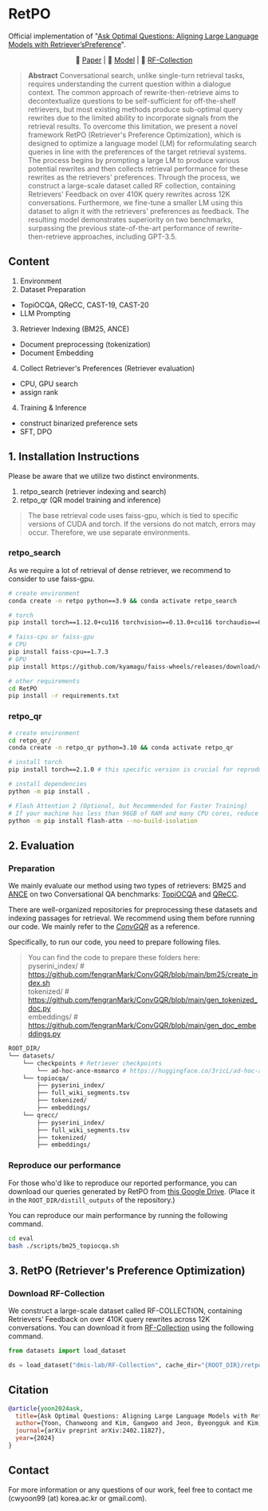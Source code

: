 # RetPO

Official implementation of "[Ask Optimal Questions: Aligning Large Language Models with Retriever’sPreference](https://arxiv.org/abs/2402.11827)". <br>

<p align="center">
    📃 <a href="https://arxiv.org/abs/2402.11827" target="_blank">Paper</a> | 🤗 <a href="" target="_blank">Model</a> | 🤗 <a href="https://huggingface.co/datasets/dmis-lab/RF-Collection" target="_blank">RF-Collection</a>
</p>

> **Abstract** Conversational search, unlike single-turn retrieval tasks, requires understanding the current question within a dialogue context. The common approach of rewrite-then-retrieve aims to decontextualize questions to be self-sufficient for off-the-shelf retrievers, but most existing methods produce sub-optimal query rewrites due to the limited ability to incorporate signals from the retrieval results. To overcome this limitation, we present a novel framework RetPO (Retriever's Preference Optimization), which is designed to optimize a language model (LM) for reformulating search queries in line with the preferences of the target retrieval systems. The process begins by prompting a large LM to produce various potential rewrites and then collects retrieval performance for these rewrites as the retrievers' preferences. Through the process, we construct a large-scale dataset called RF collection, containing Retrievers' Feedback on over 410K query rewrites across 12K conversations. Furthermore, we fine-tune a smaller LM using this dataset to align it with the retrievers' preferences as feedback. The resulting model demonstrates superiority on two benchmarks, surpassing the previous state-of-the-art performance of rewrite-then-retrieve approaches, including GPT-3.5.

## Content
1. Environment
2. Dataset Preparation
- TopiOCQA, QReCC, CAST-19, CAST-20
- LLM Prompting
3. Retriever Indexing (BM25, ANCE)
- Document preprocessing (tokenization)
- Document Embedding
4. Collect Retriever's Preferences (Retriever evaluation)
- CPU, GPU search
- assign rank
4. Training & Inference
- construct binarized preference sets
- SFT, DPO

## 1. Installation Instructions
Please be aware that we utilize two distinct environments.
1. retpo_search (retriever indexing and search)
2. retpo_qr (QR model training and inference)
> The base retrieval code uses faiss-gpu, which is tied to specific versions of CUDA and torch. If the versions do not match, errors may occur. Therefore, we use separate environments.

### retpo_search
As we require a lot of retrieval of dense retriever, we recommend to consider to use faiss-gpu.
```bash
# create environment
conda create -n retpo python==3.9 && conda activate retpo_search

# torch
pip install torch==1.12.0+cu116 torchvision==0.13.0+cu116 torchaudio==0.12.0 --extra-index-url https://download.pytorch.org/whl/cu116

# faiss-cpu or faiss-gpu
# CPU
pip install faiss-cpu==1.7.3
# GPU
pip install https://github.com/kyamagu/faiss-wheels/releases/download/v1.7.3/faiss_gpu-1.7.3-cp39-cp39-manylinux_2_17_x86_64.manylinux2014_x86_64.whl

# other requirements
cd RetPO
pip install -r requirements.txt

```

### retpo_qr
```bash
# create environment
cd retpo_qr/
conda create -n retpo_qr python=3.10 && conda activate retpo_qr

# install torch
pip install torch==2.1.0 # this specific version is crucial for reproducibility. you may need to install other variants based on your hardware.

# install dependencies
python -m pip install .

# Flash Attention 2 (Optional, but Recommended for Faster Training)
# If your machine has less than 96GB of RAM and many CPU cores, reduce MAX_JOBS, e.g.:
python -m pip install flash-attn --no-build-isolation
```

## 2. Evaluation

### Preparation
We mainly evaluate our method using two types of retrievers: BM25 and <a href="https://github.com/microsoft/ANCE" target="_blank">ANCE</a> on two Conversational QA benchmarks: <a href="https://github.com/McGill-NLP/topiocqa" target="_blank">TopiOCQA</a> and <a href="https://github.com/apple/ml-qrecc" target="_blank">QReCC</a>.

There are well-organized repositories for preprocessing these datasets and indexing passages for retrieval. We recommend using them before running our code. We mainly refer to the <a href="https://github.com/fengranMark/ConvGQR" target="_blank">_ConvGQR_</a> as a reference.

Specifically, to run our code, you need to prepare following files.

> You can find the code to prepare these folders here:  
> pyserini_index/ # https://github.com/fengranMark/ConvGQR/blob/main/bm25/create_index.sh  
> tokenized/ # https://github.com/fengranMark/ConvGQR/blob/main/gen_tokenized_doc.py  
> embeddings/ # https://github.com/fengranMark/ConvGQR/blob/main/gen_doc_embeddings.py  

```bash
ROOT_DIR/
└── datasets/
    └── checkpoints # Retriever checkpoints
        └── ad-hoc-ance-msmarco # https://huggingface.co/3ricL/ad-hoc-ance-msmarco
    └── topiocqa/
        ├── pyserini_index/
        ├── full_wiki_segments.tsv
        ├── tokenized/
        ├── embeddings/
    └── qrecc/
        ├── pyserini_index/ 
        ├── full_wiki_segments.tsv
        ├── tokenized/
        ├── embeddings/

```

### Reproduce our performance
For those who'd like to reproduce our reported performance, you can download our queries generated by RetPO from [this Google Drive](https://drive.google.com/drive/folders/1YyXpzb8QXjaKajI1kNKywAn3ZZtSGCDe?usp=drive_link). (Place it in the ```ROOT_DIR/distill_outputs``` of the repository.)

You can reproduce our main performance by running the following command.
```bash
cd eval
bash ./scripts/bm25_topiocqa.sh
```

## 3. RetPO (Retriever's Preference Optimization) 

### Download RF-Collection
We construct a large-scale dataset called RF-COLLECTION, containing Retrievers’ Feedback on over 410K query rewrites across 12K conversations.
You can download it from [RF-Collection](https://huggingface.co/datasets/dmis-lab/RF-Collection) using the following command.
```python
from datasets import load_dataset

ds = load_dataset("dmis-lab/RF-Collection", cache_dir="{ROOT_DIR}/retpo_qr/")
```
<!-- 
### Running the Model

Set corresponding environment variables first. <br>
For $TRAIN_DATA, please set `train.json` for orconvqa or `train_filtered.json` for qrecc (only using examples including gt passages) <br>
Or you can define another dataset containing hard negatives after mining them. e.g., `train_negs.json` or `train_filtered_negs.json` <br>

```
export DATA_PATH=preprocessed
export OUTPUT_PATH=outputs
export N_GPU=$N_GPU
export TRAIN_DATA=$TRAIN_DATA
```

```
python3 ddp_launcher.py \
  --data_path $DATA_PATH \
  --output_path $OUTPUT_PATH \
  --task $TASK \
  --model_name_or_path facebook/dpr-question_encoder-single-nq-base \
  --train_data $TRAIN_DATA \
  --dev_data dev.json \
  --test_data test.json \
  --train_batch_size 128 \
  --eval_batch_size 256 \
  --num_train_epochs 10 \
  --index_batch_size 512 \
  --learning_rate 3e-5 \
  --weight_decay 0.1 \
  --num_warmup_steps 0 \
  --n_hard_negative 0 \
  --top_k 100 \
  --max_buffer_size 1574824 \
  --do_predict
```

If you include "--do_predict" argument, resulting outputs of the evaluation will be located in $OUTPUT_PATH. <br>
(WANRNING!) The indexing and retrieval for the inference take much time according to its whole passage collection size. <br>
In other word, QReCC, which has about 50M passages, requires lots of time and memory consumptions. <br>
We will add ANN search to increase the retrieval speed in the very soon.

* index_(dev|test).faiss : FAISS index file. It requires 30-160GB of storage.
* (dev|test)_eval_result.json: evaluation result including MRR and Recall@k
* (dev|test)_eval_scores.json: top-k relevance scores for each query
* (dev|test)_eval_incices.json: top-k indices for each query

In the case of QReCC, the overall result could be evaluated based on question types. <br>
For this, please run the below script.

`$ python3 eval_breakdown.py --result_data_file $OUTPUT_PATH/test_eval_scores.json --data_path $DATA_PATH`

```
trec 371
{'MRR': 0.32469379627601447, 'Recall@5': 0.4474393530997305, 'Recall@10': 0.555256064690027, 'Recall@20': 0.6531895777178797, 'Recall@100': 0.8045822102425876}

quac 6396
{'MRR': 0.5424993382858436, 'Recall@5': 0.6970137137211299, 'Recall@10': 0.7789605586634041, 'Recall@20': 0.8246712239580937, 'Recall@100': 0.8872222779071794}

nq 1442
{'MRR': 0.5268851536713797, 'Recall@5': 0.6412327583120463, 'Recall@10': 0.7337462549009012, 'Recall@20': 0.7976587435013233, 'Recall@100': 0.8827564813313773}

no-switch 279
{'MRR': 0.7206635174177008, 'Recall@5': 0.8315113500597372, 'Recall@10': 0.8806650736758264, 'Recall@20': 0.9111509358821187, 'Recall@100': 0.9414177618478694}

switch 573
{'MRR': 0.3969942310926863, 'Recall@5': 0.52380653959188, 'Recall@10': 0.629972084343812, 'Recall@20': 0.7156843553963973, 'Recall@100': 0.8406293425403373}

first 267
{'MRR': 0.4818849831007729, 'Recall@5': 0.5770911360799, 'Recall@10': 0.7091136079900124, 'Recall@20': 0.7649812734082397, 'Recall@100': 0.8707865168539326}

all 8209
{'MRR': 0.5299129684113517, 'Recall@5': 0.6759358448588522, 'Recall@10': 0.7609080074038533, 'Recall@20': 0.8121761956265329, 'Recall@100': 0.8827029523174765}
```


### Mining Hard Negative

It outputs `$split_negs.json` and you should specify it for `$TRAIN_DATA` of retriever training.

**Model-Negs**

Model-based hard negative mining. It utilizes already finetuned vanilla DPR from the first stage. <br>

```
export DATA_PATH=preprocessed
export OUTPUT_PATH=$OUTPUT_PATH # checkpoint of already finetuned vanilla DPR

python3 build_dense_negatives.py \
  --task $TASK
  --data_path $DATA_PATH \
  --split train \
  --output_path $DATA_PATH \
  --model_name_or_path $OUTPUT_PATH \
  --index_batch_size 1024 \
  --top_k 100 \
  --iteration 1 \
```

The resulting file will be `$OUTPUT_PATH/train_negs.json`.

**BM25-Negs**

```
export DATA_PATH=dataset
export OUTPUT_PATH=preprocessed

python3 build_bm25_negatives.py \
  --task $TASK \
  --split train \
  --read_by all \
  --raw_data_path $DATA_PATH \
  --preprocessed_data_path $OUTPUT_PATH \
  --pyserini_index_path $OUTPUT_PATH/$TASK/pyserini_index \
  --top_k 100
```

The resulting file will be `$OUTPUT_PATH/$TASK/train_bm25_negs.json`.

**CQR-Negs**

First, preprocess the corresponding dataset by using `--use_rewrite_only` argument.

```
export DATA_PATH=dataset
export OUTPUT_PATH=preprocessed

python3 data_preprocessing.py \
  --task $TASK \
  --suffix rewrite \
  --data_path $DATA_PATH \
  --output_path $OUTPUT_PATH \
  --max_query_length 128 \
  --max_passage_length 384 \
  --pyserini_index_path $DATA_PATH/$TASK/pyserini_index \
  --use_rewrite_only
```

Then,

```
export DATA_PATH=preprocessed
export OUTPUT_PATH=rewrite_negative

python3 build_dense_negatives.py \
  --task $TASK
  --data_path $DATA_PATH \
  --split train_rewrite \
  --output_path $DATA_PATH \
  --model_name_or_path $OUTPUT_PATH \
  --index_batch_size 1024 \
  --top_k 100 \
  --iteration 1 \
```

The resulting file will be `$OUTPUT_PATH/train_rewrite_negs.json`.

## Playing with pretrained model from Huggingface Models

```python
import json
import torch
from transformers import DPRContextEncoder, DPRQuestionEncoder, AutoTokenizer
from utils.conv_tokenizer import ConvTokenizer

q_encoder = DPRQuestionEncoder.from_pretrained("dsksd/dpr-question_encoder-single-qrecc-model-base")
ctx_encoder = DPRContextEncoder.from_pretrained("dsksd/dpr-ctx_encoder-single-qrecc-model-base")

tokenizer = AutoTokenizer.from_pretrained("dsksd/dpr-question_encoder-single-qrecc-model-base")
conv_tokenizer = ConvTokenizer(tokenizer)

conversation = [
    "Who played the first game of the 2018 world cup?",
    "Russia and Saudi played the opening match.",
    "Which team won?"
]

passages = json.load(open("assets/example_passages.json", "r", encoding="utf-8"))

q_inputs = conv_tokenizer(
      [conversation],
      max_length=128,
      padding="max_length", # max_length or longest
      truncation=True, # no other option here, (truncation from left-side)
      retain_first_utter=True, # it retains first utterance when True
      turn_delim_token=tokenizer.sep_token, # add delimiter token between utterance
      return_tensors="pt"
)

ctx_inputs = tokenizer(passages, max_length=384, padding="max_length", truncation=True, return_tensors="pt")

with torch.no_grad():
    q_vec = q_encoder(**q_inputs)
    ctx_vec = ctx_encoder(**ctx_inputs)
    
    score = torch.matmul(ctx_vec[0], q_vec[0].transpose(0, 1)).squeeze()
    _, idx = score.topk(3, 0)  # top-3

for i in idx:
    print(passages[i])

>>> how russia beat saudi arabia in the world cup opener - ... **2018 russia comprehensively thrashed saudi arabia**, 5 - 0, ...
``` -->

## Citation


```bibtex
@article{yoon2024ask,
  title={Ask Optimal Questions: Aligning Large Language Models with Retriever's Preference in Conversational Search},
  author={Yoon, Chanwoong and Kim, Gangwoo and Jeon, Byeongguk and Kim, Sungdong and Jo, Yohan and Kang, Jaewoo},
  journal={arXiv preprint arXiv:2402.11827},
  year={2024}
}
```

## Contact
For more information or any questions of our work, feel free to contact me (cwyoon99 (at) korea.ac.kr or gmail.com). 